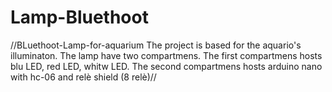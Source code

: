 # Lamp-Bluethoot
//BLuethoot-Lamp-for-aquarium The project is based for the aquario's illuminaton. The lamp have two compartmens. The first compartmens hosts blu LED, red LED, whitw LED. The second compartmens hosts arduino nano with hc-06 and relè shield (8 relè)//
